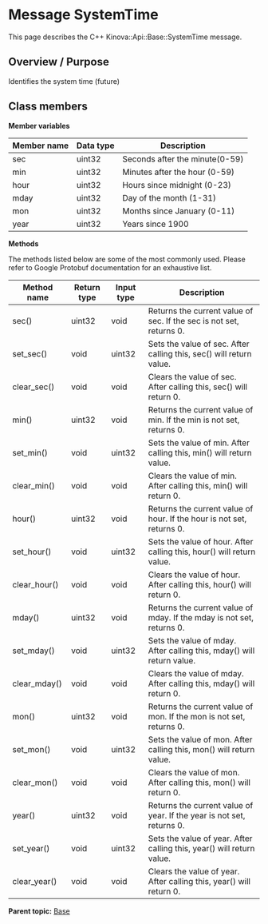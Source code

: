 # Message SystemTime

This page describes the C++ Kinova::Api::Base::SystemTime message.

## Overview / Purpose

Identifies the system time \(future\)

## Class members

 **Member variables** 

|Member name|Data type|Description|
|-----------|---------|-----------|
|sec|uint32|Seconds after the minute\(0-59\)|
|min|uint32|Minutes after the hour \(0-59\)|
|hour|uint32|Hours since midnight \(0-23\)|
|mday|uint32|Day of the month \(1-31\)|
|mon|uint32|Months since January \(0-11\)|
|year|uint32|Years since 1900|

 **Methods** 

The methods listed below are some of the most commonly used. Please refer to Google Protobuf documentation for an exhaustive list.

|Method name|Return type|Input type|Description|
|-----------|-----------|----------|-----------|
|sec\(\)|uint32|void|Returns the current value of sec. If the sec is not set, returns 0.|
|set\_sec\(\)|void|uint32|Sets the value of sec. After calling this, sec\(\) will return value.|
|clear\_sec\(\)|void|void|Clears the value of sec. After calling this, sec\(\) will return 0.|
|min\(\)|uint32|void|Returns the current value of min. If the min is not set, returns 0.|
|set\_min\(\)|void|uint32|Sets the value of min. After calling this, min\(\) will return value.|
|clear\_min\(\)|void|void|Clears the value of min. After calling this, min\(\) will return 0.|
|hour\(\)|uint32|void|Returns the current value of hour. If the hour is not set, returns 0.|
|set\_hour\(\)|void|uint32|Sets the value of hour. After calling this, hour\(\) will return value.|
|clear\_hour\(\)|void|void|Clears the value of hour. After calling this, hour\(\) will return 0.|
|mday\(\)|uint32|void|Returns the current value of mday. If the mday is not set, returns 0.|
|set\_mday\(\)|void|uint32|Sets the value of mday. After calling this, mday\(\) will return value.|
|clear\_mday\(\)|void|void|Clears the value of mday. After calling this, mday\(\) will return 0.|
|mon\(\)|uint32|void|Returns the current value of mon. If the mon is not set, returns 0.|
|set\_mon\(\)|void|uint32|Sets the value of mon. After calling this, mon\(\) will return value.|
|clear\_mon\(\)|void|void|Clears the value of mon. After calling this, mon\(\) will return 0.|
|year\(\)|uint32|void|Returns the current value of year. If the year is not set, returns 0.|
|set\_year\(\)|void|uint32|Sets the value of year. After calling this, year\(\) will return value.|
|clear\_year\(\)|void|void|Clears the value of year. After calling this, year\(\) will return 0.|

**Parent topic:** [Base](../references/summary_Base.md)

